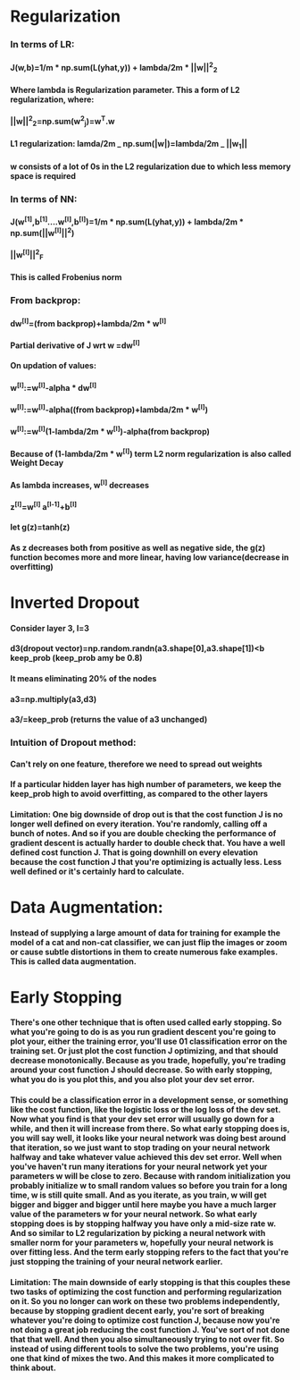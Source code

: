 # Regularization

### In terms of LR:

#### J(w,b)=1/m \* np.sum(L(yhat,y)) + lambda/2m \* ||w||<sup>2</sup><sub>2</sub>

#### Where lambda is Regularization parameter. This a form of L2 regularization, where:

#### ||w||<sup>2</sup><sub>2</sub>=np.sum(w<sup>2</sup><sub>j</sub>)=w<sup>T</sup>.w

#### L1 regularization: lamda/2m _ np.sum(|w|)=lambda/2m _ ||w<sub>1</sub>||

#### w consists of a lot of 0s in the L2 regularization due to which less memory space is required

### In terms of NN:

#### J(w<sup>[1]</sup>,b<sup>[1]</sup>....w<sup>[l]</sup>,b<sup>[l]</sup>)=1/m \* np.sum(L(yhat,y)) + lambda/2m \* np.sum(||w<sup>[l]</sup>||<sup>2</sup>)

#### ||w<sup>[l]</sup>||<sup>2</sup><sub>F</sub>

#### This is called Frobenius norm

### From backprop:

#### dw<sup>[l]</sup>=(from backprop)+lambda/2m \* w<sup>[l]</sup>

#### Partial derivative of J wrt w =dw<sup>[l]</sup>

#### On updation of values:

#### w<sup>[l]</sup>:=w<sup>[l]</sup>-alpha \* dw<sup>[l]</sup>

#### w<sup>[l]</sup>:=w<sup>[l]</sup>-alpha((from backprop)+lambda/2m \* w<sup>[l]</sup>)

#### w<sup>[l]</sup>:=w<sup>[l]</sup>(1-lambda/2m \* w<sup>[l]</sup>)-alpha(from backprop)

#### Because of (1-lambda/2m \* w<sup>[l]</sup>) term L2 norm regularization is also called Weight Decay

#### As lambda increases, w<sup>[l]</sup> decreases

#### z<sup>[l]</sup>=w<sup>[l]</sup> a<sup>[l-1]</sup>+b<sup>[l]</sup>

#### let g(z)=tanh(z)

#### As z decreases both from positive as well as negative side, the g(z) function becomes more and more linear, having low variance(decrease in overfitting)

# Inverted Dropout

#### Consider layer 3, l=3

#### d3(dropout vector)=np.random.randn(a3.shape[0],a3.shape[1])<b keep_prob (keep_prob amy be 0.8)

#### It means eliminating 20% of the nodes

#### a3=np.multiply(a3,d3)

#### a3/=keep_prob (returns the value of a3 unchanged)

### Intuition of Dropout method:

#### Can't rely on one feature, therefore we need to spread out weights

#### If a particular hidden layer has high number of parameters, we keep the keep_prob high to avoid overfitting, as compared to the other layers

#### <b>Limitation</b>: One big downside of drop out is that the cost function J is no longer well defined on every iteration. You're randomly, calling off a bunch of notes. And so if you are double checking the performance of gradient descent is actually harder to double check that. You have a well defined cost function J. That is going downhill on every elevation because the cost function J that you're optimizing is actually less. Less well defined or it's certainly hard to calculate.

# Data Augmentation:

#### Instead of supplying a large amount of data for training for example the model of a cat and non-cat classifier, we can just flip the images or zoom or cause subtle distortions in them to create numerous fake examples. This is called data augmentation.

# Early Stopping

#### There's one other technique that is often used called early stopping. So what you're going to do is as you run gradient descent you're going to plot your, either the training error, you'll use 01 classification error on the training set. Or just plot the cost function J optimizing, and that should decrease monotonically. Because as you trade, hopefully, you're trading around your cost function J should decrease. So with early stopping, what you do is you plot this, and you also plot your dev set error.

#### This could be a classification error in a development sense, or something like the cost function, like the logistic loss or the log loss of the dev set. Now what you find is that your dev set error will usually go down for a while, and then it will increase from there. So what early stopping does is, you will say well, it looks like your neural network was doing best around that iteration, so we just want to stop trading on your neural network halfway and take whatever value achieved this dev set error. Well when you've haven't run many iterations for your neural network yet your parameters w will be close to zero. Because with random initialization you probably initialize w to small random values so before you train for a long time, w is still quite small. And as you iterate, as you train, w will get bigger and bigger and bigger until here maybe you have a much larger value of the parameters w for your neural network. So what early stopping does is by stopping halfway you have only a mid-size rate w. And so similar to L2 regularization by picking a neural network with smaller norm for your parameters w, hopefully your neural network is over fitting less. And the term early stopping refers to the fact that you're just stopping the training of your neural network earlier.

#### <b>Limitation</b>: The main downside of early stopping is that this couples these two tasks of optimizing the cost function and performing regularization on it. So you no longer can work on these two problems independently, because by stopping gradient decent early, you're sort of breaking whatever you're doing to optimize cost function J, because now you're not doing a great job reducing the cost function J. You've sort of not done that that well. And then you also simultaneously trying to not over fit. So instead of using different tools to solve the two problems, you're using one that kind of mixes the two. And this makes it more complicated to think about.
